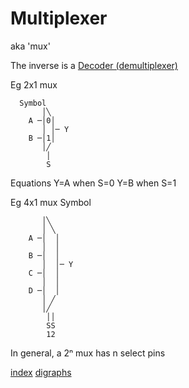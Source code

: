 # Multiplexer

aka 'mux'

The inverse is a [Decoder (demultiplexer)](decoder.md)
    
Eg 2x1 mux
```
  Symbol
       │╲
    A ─│0│
       │ │─ Y
    B ─│1│
       │╱
        │
        S
```

  Equations
     Y=A when S=0
     Y=B when S=1

Eg 4x1 mux
  Symbol

```
       │╲
       │ ╲
    A ─│  │
       │  │
    B ─│  │
       │  │─ Y
    C ─│  │
       │  │
    D ─│  │
       │ ╱
       │╱
        ││
        SS
        12
```

In general, a 2ⁿ mux has n select pins


[index](_index.md)
[digraphs](_digraph.md)
